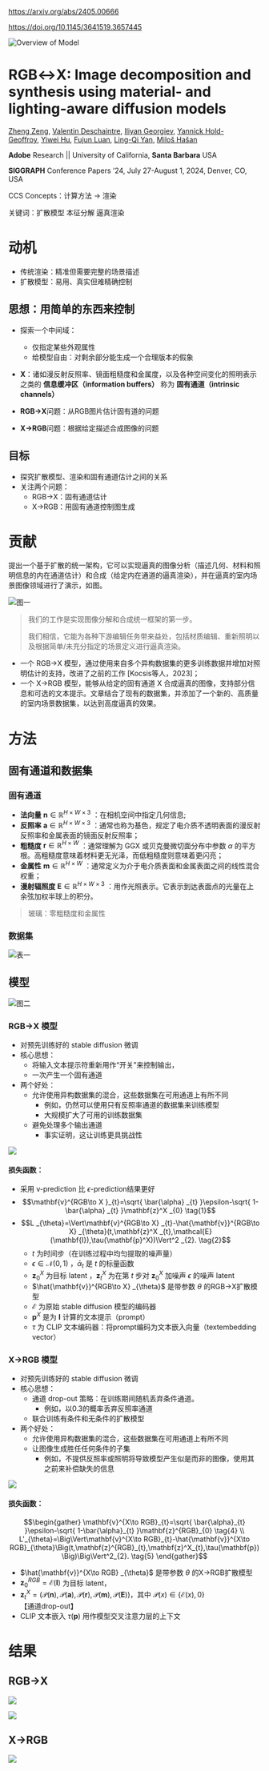 https://arxiv.org/abs/2405.00666

https://doi.org/10.1145/3641519.3657445

![Overview of Model](https://github.com/hongsi466474/A4MD/blob/6f0668dc2f3bbf5b0970b892b07bab3c79bc2f92/%E5%9B%BE%E7%89%87/RGB%E2%86%94X/IMG_0278.jpeg?raw=true)

# RGB↔X: Image decomposition and synthesis using material- and lighting-aware diffusion models

[Zheng Zeng](https://arxiv.org/search/cs?searchtype=author&query=Zeng,+Z), [Valentin Deschaintre](https://arxiv.org/search/cs?searchtype=author&query=Deschaintre,+V), [Iliyan Georgiev](https://arxiv.org/search/cs?searchtype=author&query=Georgiev,+I), [Yannick Hold-Geoffroy](https://arxiv.org/search/cs?searchtype=author&query=Hold-Geoffroy,+Y), [Yiwei Hu](https://arxiv.org/search/cs?searchtype=author&query=Hu,+Y), [Fujun Luan](https://arxiv.org/search/cs?searchtype=author&query=Luan,+F), [Ling-Qi Yan](https://arxiv.org/search/cs?searchtype=author&query=Yan,+L), [Miloš Hašan](https://arxiv.org/search/cs?searchtype=author&query=Ha%C5%A1an,+M)

**Adobe** Research || University of California, **Santa Barbara** USA

**SIGGRAPH** Conference Papers ’24, July 27-August 1, 2024, Denver, CO, USA

CCS Concepts：计算方法 $\to$ 渲染

关键词：扩散模型 本征分解 逼真渲染

# 动机

- 传统渲染：精准但需要完整的场景描述
- 扩散模型：易用、真实但难精确控制

<!--- 探索 *扩散模型* 、 *渲染* 和 *固有通道估计* 之间的联系，重点关注材质/光线估计和以材质/光线为条件的图像合成，所有这些都在同一个扩散框架中进行。 --->

## 思想：用简单的东西来控制

- 探索一个中间域：
	- 仅指定某些外观属性
	- 给模型自由：对剩余部分能生成一个合理版本的假象
- **X**：诸如漫反射反照率、镜面粗糙度和金属度，以及各种空间变化的照明表示之类的 **信息缓冲区（information buffers）** 称为 **固有通道（intrinsic channels）**

- **RGB→X**问题：从RGB图片估计固有道的问题

- **X→RGB**问题：根据给定描述合成图像的问题

## 目标

- 探究扩散模型、渲染和固有通道估计之间的关系
- 关注两个问题：
	- RGB→X：固有通道估计
	- X→RGB：用固有通道控制图生成

# 贡献

提出一个基于扩散的统一架构，它可以实现逼真的图像分析（描述几何、材料和照明信息的内在通道估计）和合成（给定内在通道的逼真渲染），并在逼真的室内场景图像领域进行了演示，如图。

![图一](https://github.com/hongsi466474/A4MD/blob/6f0668dc2f3bbf5b0970b892b07bab3c79bc2f92/%E5%9B%BE%E7%89%87/RGB%E2%86%94X/IMG_0277.jpeg?raw=true)

> 我们的工作是实现图像分解和合成统一框架的第一步。
> 
> 我们相信，它能为各种下游编辑任务带来益处，包括材质编辑、重新照明以及根据简单/未充分指定的场景定义进行逼真渲染。

- 一个 RGB→X 模型，通过使用来自多个异构数据集的更多训练数据并增加对照明估计的支持，改进了之前的工作 [Kocsis等人，2023]；
- 一个 X→RGB 模型，能够从给定的固有通道 X 合成逼真的图像，支持部分信息和可选的文本提示。文章结合了现有的数据集，并添加了一个新的、高质量的室内场景数据集，以达到高度逼真的效果。

# 方法

## 固有通道和数据集

### 固有通道
- **法向量** $\mathbf{n}\in\mathbb{R}^{H\times W\times 3}$ ：在相机空间中指定几何信息;
- **反照率** $\mathbf{a}\in\mathbb{R}^{H\times W\times 3}$ ：通常也称为基色，规定了电介质不透明表面的漫反射反照率和金属表面的镜面反射反照率；
- **粗糙度** $\mathbf{r}\in\mathbb{R}^{H\times W}$ ：通常理解为 GGX 或贝克曼微切面分布中参数 $\alpha$ 的平方根。高粗糙度意味着材料更无光泽，而低粗糙度则意味着更闪亮；
- **金属性** $\mathbf{m}\in\mathbb{R}^{H\times W}$ ：通常定义为介于电介质表面和金属表面之间的线性混合权重；
- **漫射辐照度** $\mathbf{E}\in\mathbb{R}^{H\times W\times 3}$ ：用作光照表示。它表示到达表面点的光量在上余弦加权半球上的积分。

> 玻璃：零粗糙度和金属性

### 数据集

![表一](https://github.com/hongsi466474/A4MD/blob/6f0668dc2f3bbf5b0970b892b07bab3c79bc2f92/%E5%9B%BE%E7%89%87/RGB%E2%86%94X/IMG_0279.jpeg?raw=true)

## 模型

![图二](https://github.com/hongsi466474/A4MD/blob/6f0668dc2f3bbf5b0970b892b07bab3c79bc2f92/%E5%9B%BE%E7%89%87/RGB%E2%86%94X/IMG_0278.jpeg?raw=true)

### RGB→X 模型

- 对预先训练好的 stable diffusion 微调
- 核心思想：
	- 将输入文本提示符重新用作“开关”来控制输出，
	- 一次产生一个固有通道
- 两个好处：
	- 允许使用异构数据集的混合，这些数据集在可用通道上有所不同
		- 例如，仍然可以使用只有反照率通道的数据集来训练模型
		- 大规模扩大了可用的训练数据集
	- 避免处理多个输出通道
		- 事实证明，这让训练更具挑战性

![](https://github.com/hongsi466474/A4MD/blob/15dd5360cadbc8cbe47a4db2b963235cab57ad4b/%E5%9B%BE%E7%89%87/RGB%E2%86%94X/RGB%E2%80%94%3EX.jpeg?raw=true)

#### 损失函数：
- 采用 v-prediction 比 $\epsilon$-prediction结果更好
- $$\mathbf{v}^{RGB\to X }_{t}=\sqrt{ \bar{\alpha} _{t} }\epsilon-\sqrt{ 1-\bar{\alpha} _{t} }\mathbf{z}^X _{0}  \tag{1}$$
- $$L _{\theta}=\Vert\mathbf{v}^{RGB\to X} _{t}-\hat{\mathbf{v}}^{RGB\to X} _{\theta}(t,\mathbf{z}^X _{t},\mathcal{E}(\mathbf{I}),\tau(\mathbf{p}^X))\Vert^2 _{2}. \tag{2}$$
	- $t$ 为时间步（在训练过程中均匀提取的噪声量）
	- $\epsilon\in\mathcal{N}(0,1)$ ，$`\bar{\alpha} _t`$ 是 $t$ 的标量函数
	- $\mathbf{z}^X _0$ 为目标 latent ，$`\mathbf{z}^X _t`$ 为在第 $t$ 步对 $\mathbf{z}^X _0$ 加噪声 $\epsilon$ 的噪声 latent
	- $\hat{\mathbf{v}}^{RGB\to X} _{\theta}$ 是带参数 $\theta$ 的RGB→X扩散模型
	- $\mathcal{E}$ 为原始 stable diffusion 模型的编码器
	- $\mathbf{p}^X$ 是为 $\mathbf{I}$ 计算的文本提示（prompt）
	- $\tau$ 为 CLIP 文本编码器：将prompt编码为文本嵌入向量（textembedding vector）

### X→RGB 模型

- 对预先训练好的 stable diffusion 微调
- 核心思想：
	- 通道 drop-out 策略：在训练期间随机丢弃条件通道。
		- 例如，以0.3的概率丢弃反照率通道
	- 联合训练有条件和无条件的扩散模型
- 两个好处：
	- 允许使用异构数据集的混合，这些数据集在可用通道上有所不同
	- 让图像生成胜任任何条件的子集
		- 例如，不提供反照率或照明将导致模型产生似是而非的图像，使用其之前来补偿缺失的信息
 
![](https://github.com/hongsi466474/A4MD/blob/6f0668dc2f3bbf5b0970b892b07bab3c79bc2f92/%E5%9B%BE%E7%89%87/RGB%E2%86%94X/X-%3ERGB.jpeg?raw=true)

#### 损失函数：
```math
\begin{gather}
\mathbf{v}^{X\to RGB}_{t}=\sqrt{ \bar{\alpha}_{t} }\epsilon-\sqrt{ 1-\bar{\alpha}_{t} }\mathbf{z}^{RGB}_{0}  \tag{4} \\
L'_{\theta}=\Big\Vert\mathbf{v}^{X\to RGB}_{t}-\hat{\mathbf{v}}^{X\to RGB}_{\theta}\Big(t,\mathbf{z}^{RGB}_{t},\mathbf{z}^X_{t},\tau(\mathbf{p})\Big)\Big\Vert^2_{2}. \tag{5}
\end{gather}
```

- $\hat{\mathbf{v}}^{X\to RGB} _{\theta}$ 是带参数 $\theta$ 的X→RGB扩散模型
- $\mathbf{z}^{RGB} _0=\mathcal{E}(\mathbf{I})$ 为目标 latent，
- $\mathbf{z}^X _t=(\mathcal{P}(\mathbf{n}),\mathcal{P}(\mathbf{a}),\mathcal{P}(\mathbf{r}),\mathcal{P}(\mathbf{m}),\mathcal{P}(\mathbf{E}))$，其中 $\mathcal{P}(x)\in\{\mathcal{E}(x),0\}$ 【通道drop-out】
- CLIP 文本嵌入 $\tau(\mathbf{p})$ 用作模型交叉注意力层的上下文

# 结果

## RGB→X

![](https://github.com/hongsi466474/A4MD/blob/6f0668dc2f3bbf5b0970b892b07bab3c79bc2f92/%E5%9B%BE%E7%89%87/RGB%E2%86%94X/IMG_0085.jpeg?raw=true)

![](https://github.com/hongsi466474/A4MD/blob/6f0668dc2f3bbf5b0970b892b07bab3c79bc2f92/%E5%9B%BE%E7%89%87/RGB%E2%86%94X/IMG_0282.jpeg?raw=true)

## X→RGB

![](https://github.com/hongsi466474/A4MD/blob/6f0668dc2f3bbf5b0970b892b07bab3c79bc2f92/%E5%9B%BE%E7%89%87/RGB%E2%86%94X/IMG_0283.jpeg?raw=ture)
